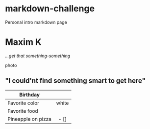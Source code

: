 # markdown-challenge
Personal intro markdown page

# Maxim K

*...get that something-something*

photo

## "I could'nt find something smart to get here"

| Birthday        |               | 
| -------------   |:-------------:| 
| Favorite color  | white         | 
| Favorite food   |               | 
| Pineapple on pizza  | - []   | 